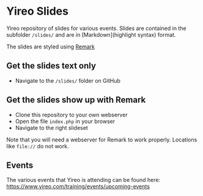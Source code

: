 # Yireo Slides
Yireo repository of slides for various events. Slides are contained in the subfolder `/slides/` and
are in [Markdown](highlight syntax) format.

The slides are styled using [Remark](http://remarkjs.com/)

## Get the slides text only
* Navigate to the `/slides/` folder on GitHub

## Get the slides show up with Remark
* Clone this repository to your own webserver
* Open the file `index.php` in your browser
* Navigate to the right slideset

Note that you will need a webserver for Remark to work properly. Locations like `file://` do not work.

## Events
The various events that Yireo is attending can be found here:
https://www.yireo.com/training/events/upcoming-events
